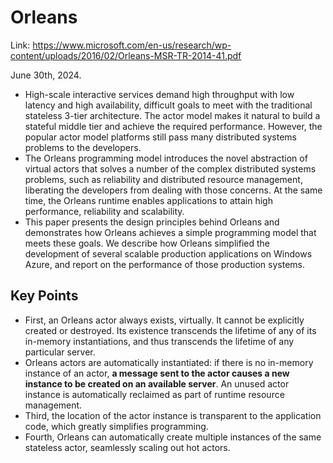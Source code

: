 # Orleans

Link: https://www.microsoft.com/en-us/research/wp-content/uploads/2016/02/Orleans-MSR-TR-2014-41.pdf

June 30th, 2024.

- High-scale interactive services demand high throughput with low latency and high availability, difficult goals to meet with the traditional stateless 3-tier architecture. The actor model makes it natural to build a stateful middle tier and achieve the required performance. However, the popular actor model platforms still pass many distributed systems problems to the developers.
- The Orleans programming model introduces the novel abstraction of virtual actors that solves a number of the complex distributed systems problems, such as reliability and distributed resource management, liberating the developers from dealing with those concerns. At the same time, the Orleans runtime enables applications to attain high performance, reliability and scalability.
- This paper presents the design principles behind Orleans and demonstrates how Orleans achieves a simple programming model that meets these goals. We describe how Orleans simplified the development of several scalable production applications on Windows Azure, and report on the performance of those production systems.

## Key Points

- First, an Orleans actor always exists, virtually. It cannot be explicitly created or destroyed. Its existence transcends the lifetime of any of its in-memory instantiations, and thus transcends the lifetime of any particular server.
- Orleans actors are automatically instantiated: if there is no in-memory instance of an actor, **a message sent to the actor causes a new instance to be created on an available server**. An unused actor instance is automatically reclaimed as part of runtime resource management. 
- Third, the location of the actor instance is transparent to the application code, which greatly simplifies programming.
- Fourth, Orleans can automatically create multiple instances of the same stateless actor, seamlessly scaling out hot actors.